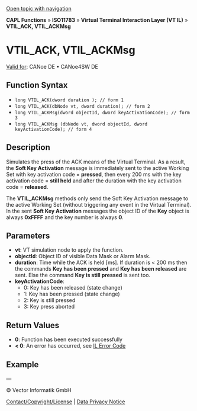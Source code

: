 [Open topic with navigation](../../../../../../CANoeDEFamily.htm#Topics/CAPLFunctions/ISO11783/ISOInteractionLayerVT/Functions/CAPLfunctionIso11783VTILACKmsg.md)

**CAPL Functions** » **ISO11783** » **Virtual Terminal Interaction Layer (VT IL)** » **VTIL_ACK, VTIL_ACKMsg**

# VTIL_ACK, VTIL_ACKMsg

[Valid for](../../../../Shared/FeatureAvailability.md): CANoe DE • CANoe4SW DE

## Function Syntax

- `long VTIL_ACK(dword duration ); // form 1`
- `long VTIL_ACK(dbNode vt, dword duration); // form 2`
- `long VTIL_ACKMsg(dword objectId, dword keyActivationCode); // form 3`
- `long VTIL_ACKMsg (dbNode vt, dword objectId, dword keyActivationCode); // form 4`

## Description

Simulates the press of the ACK means of the Virtual Terminal. As a result, the **Soft Key Activation** message is immediately sent to the active Working Set with key activation code = **pressed**, then every 200 ms with the key activation code = **still held** and after the duration with the key activation code = **released**.

The **VTIL_ACKMsg** methods only send the Soft Key Activation message to the active Working Set (without triggering any event in the Virtual Terminal). In the sent **Soft Key Activation** messages the object ID of the **Key** object is always **0xFFFF** and the key number is always **0**.

## Parameters

- **vt**: VT simulation node to apply the function.
- **objectId**: Object ID of visible Data Mask or Alarm Mask.
- **duration**: Time while the ACK is held [ms]. If duration is < 200 ms then the commands **Key has been pressed** and **Key has been released** are sent. Else the command **Key is still pressed** is sent too.
- **keyActivationCode**:
  - 0: Key has been released (state change)
  - 1: Key has been pressed (state change)
  - 2: Key is still pressed
  - 3: Key press aborted

## Return Values

- **0**: Function has been executed successfully
- **< 0**: An error has occurred, see [IL Error Code](../../../CAPLfunctionsISOj1939ErrorCodes.md)

## Example

—

© Vector Informatik GmbH

[Contact/Copyright/License](../../../../Shared/ContactCopyrightLicense.md) | [Data Privacy Notice](https://www.vector.com/int/en/company/get-info/privacy-policy/)
